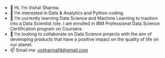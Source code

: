 - 👋 Hi, I’m Vishal Sharma.
- 👀 I’m interested in Data & Analytics and Python coding.
- 🌱 I’m currently learning Data Science and Machine Learning to trasition into a Data Scientist role. I am enrolled in IBM Professional Data Science Certification program on Coursera. 
- 💞️ I’m looking to collaborate on Data Science projects with the aim of developing products that have a positive impact on the quality of life on our planet.
- 📫 Email me: vxsharma14@gmail.com

<!---
vxsharma-14/vxsharma-14 is a ✨ special ✨ repository because its `README.md` (this file) appears on your GitHub profile.
You can click the Preview link to take a look at your changes.
--->

